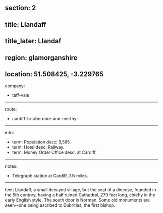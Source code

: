 section: 2
----
title: Llandaff
----
title_later: Llandaf
----
region: glamorganshire
----
location: 51.508425, -3.229765
----
company:
- taff-vale
----
route:
- cardiff-to-aberdare-and-merthyr
----
info:
- term: Population
  desc: 6,585.
- term: Hotel
  desc: Railway.
- term: Money Order Office
  desc: at Cardiff.
----
notes:
- Telegraph station at Cardiff, 3¼ miles.
----
text: Llandaff, a small decayed village, but the seat of a diocese, founded in the 5th century, having a half ruined Cathedral, 270 feet long, chiefly in the early English style. The south door is Norman. Some old monuments are seen--one being ascribed to Dubritias, the first bishop.
